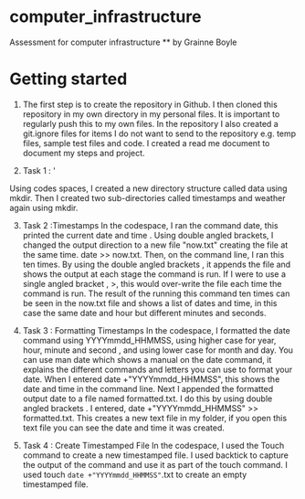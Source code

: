 # computer_infrastructure
Assessment for computer infrastructure
** by Grainne Boyle

# Getting started

1. The first step is to create the repository in Github. I then cloned this repository in my own directory in my personal files.
It is important to regularly push this to my own files.
In the repository I also created a git.ignore files for items I do not want to send to the repository e.g. temp files, sample test files and code.
I created a read me document to document my steps and project.

2. Task 1 : '

Using codes spaces, I created a new directory structure called data using mkdir. Then I created two sub-directories called timestamps and weather again using mkdir.

3. Task 2 :Timestamps
In the codespace, I ran the command date, this printed the current date and time . Using double angled brackets, I changed the output direction to a new file "now.txt" creating the file at the same time. date >> now.txt. Then, on the command line, I ran this ten times. By using the double angled brackets , it appends the file and shows the output at each stage the command is run. If I were to use a single angled bracket , >, this would over-write the file each time the command is run. The result of the running this command ten times can be seen in the now.txt file and shows a list of dates and time, in this case the same date and hour but different minutes and seconds.

3. Task 3 : Formatting Timestamps
In the codespace, I formatted the date command using YYYYmmdd_HHMMSS, using higher case for year, hour, minute and second , and using lower case for month and day. You can use man date which shows a manual on the date command, it explains the different commands and letters you can use to format your date. When I entered date +"YYYYmmdd_HHMMSS", this shows the date and time in the command line. Next I appended the formatted output date to a file named formatted.txt. I do this by using double angled brackets . I entered, date +"YYYYmmdd_HHMMSS" >> formatted.txt. This creates a new text file in my folder, if you open this text file you can see the date and time it was created.

4. Task 4 : Create Timestamped File
In the codespace, I used the Touch command to create a new timestamped file. I used backtick to capture the output of the command and use it as part of the touch command. I used touch `date +"YYYYmmdd_HHMMSS"`.txt to create an empty timestamped file.
